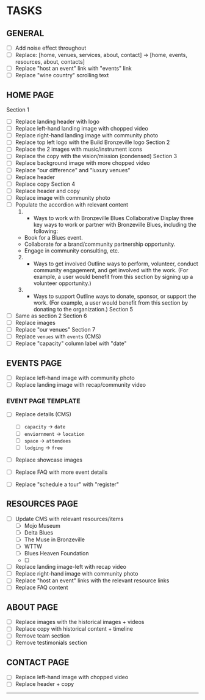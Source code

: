 # TASKS

## GENERAL

- [ ] Add noise effect throughout
- [ ] Replace:
  [home, venues, services, about, contact] ->
  [home, events, resources, about, contacts]
- [ ] Replace "host an event" link with "events" link
- [ ] Replace "wine country" scrolling text

## HOME PAGE

Section 1
- [ ] Replace landing header with logo
- [ ] Replace left-hand landing image with chopped video
- [ ] Replace right-hand landing image with community photo
- [ ] Replace top left logo with the Build Bronzeville logo
Section 2
- [ ] Replace the 2 images with music/instrument icons
- [ ] Replace the copy with the vision/mission (condensed)
Section 3
- [ ] Replace background image with more chopped video
- [ ] Replace "our difference" and "luxury venues"
- [ ] Replace header
- [ ] Replace copy
Section 4
- [ ] Replace header and copy
- [ ] Replace image with community photo
- [ ] Populate the accordion with relevant content
  1. + Ways to work with Bronzeville Blues Collaborative
    Display three key ways to work or partner with Bronzeville Blues, including the following:
    - Book for a Blues event.
    - Collaborate for a brand/community partnership opportunity.
    - Engage in community consulting, etc.
  2. + Ways to get involved
    Outline ways to perform, volunteer, conduct community engagement, and get involved with the work. (For example, a user would benefit from this section by signing up a volunteer opportunity.)
  3. + Ways to support
    Outline ways to donate, sponsor, or support the work. (For example, a user would benefit from this section by donating to the organization.)
Section 5
- [ ] Same as section 2
Section 6
- [ ] Replace images
- [ ] Replace "our venues"
Section 7
- [ ] Replace `venues` with `events` (CMS)
- [ ] Replace "capacity" column label with "date"

## EVENTS PAGE

- [ ] Replace left-hand image with community photo
- [ ] Replace landing image with recap/community video

### EVENT PAGE TEMPLATE

- [ ] Replace details (CMS)
  - [ ] `capacity` -> `date` <string>
  - [ ] `enviornment` -> `location` <string>
  - [ ] `space` -> `attendees` <number>
  - [ ] `lodging` -> `free` <boolean>
- [ ] Replace showcase images
- [ ] Replace FAQ with more event details
- [ ] Replace "schedule a tour" with "register"



## RESOURCES PAGE

- [ ] Update CMS with relevant resources/items
  - [ ] Mojo Museum
  - [ ] Delta Blues
  - [ ] The Muse in Bronzeville
  - [ ] WTTW
  - [ ] Blues Heaven Foundation
  - [ ]

- [ ] Replace landing image-left with recap video
- [ ] Replace right-hand image with community photo
- [ ] Replace "host an event" links with the relevant resource links
- [ ] Replace FAQ content

## ABOUT PAGE

- [ ] Replace images with the historical images + videos
- [ ] Replace copy with historical content + timeline
- [ ] Remove team section
- [ ] Remove testimonials section

## CONTACT PAGE

- [ ] Replace left-hand image with chopped video
- [ ] Replace header + copy

---
